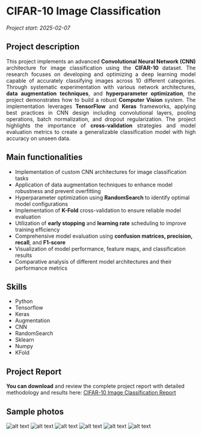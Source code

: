# CIFAR-10 Image Classification

*Project start: 2025-02-07*

## Project description
<div style="text-align: justify">
This project implements an advanced <strong>Convolutional Neural Network (CNN)</strong> architecture for image classification using the <strong>CIFAR-10</strong> dataset. The research focuses on developing and optimizing a deep learning model capable of accurately classifying images across 10 different categories. Through systematic experimentation with various network architectures, <strong>data augmentation techniques</strong>, and <strong>hyperparameter optimization</strong>, the project demonstrates how to build a robust <strong>Computer Vision</strong> system. The implementation leverages <strong>TensorFlow</strong> and <strong>Keras</strong> frameworks, applying best practices in CNN design including convolutional layers, pooling operations, batch normalization, and dropout regularization. The project highlights the importance of <strong>cross-validation</strong> strategies and model evaluation metrics to create a generalizable classification model with high accuracy on unseen data.
</div>

## Main functionalities
<ul>
  <li>Implementation of custom CNN architectures for image classification tasks</li>
  <li>Application of data augmentation techniques to enhance model robustness and prevent overfitting</li>
  <li>Hyperparameter optimization using <strong>RandomSearch</strong> to identify optimal model configurations</li>
  <li>Implementation of <strong>K-Fold</strong> cross-validation to ensure reliable model evaluation</li>
  <li>Utilization of <strong>early stopping</strong> and <strong>learning rate</strong> scheduling to improve training efficiency</li>
  <li>Comprehensive model evaluation using <strong>confusion matrices, precision, recall</strong>, and <strong>F1-score</strong></li>
  <li>Visualization of model performance, feature maps, and classification results</li>
  <li>Comparative analysis of different model architectures and their performance metrics</li>
</ul>

## Skills
<ul>
  <li>Python</li>
  <li>Tensorflow</li>
  <li>Keras</li>
  <li>Augmentation</li>
  <li>CNN</li>
  <li>RandomSearch</li>
  <li>Sklearn</li>
  <li>Numpy</li>
  <li>KFold</li> 
</ul>

## Project Report
<strong>You can download</strong> and review the complete project report with detailed methodology and results here: [CIFAR-10 Image Classification Report](CV_Project.pdf)

## Sample photos 
![alt text](data/augmentation.png)
![alt text](data/classes.png)
![alt text](data/pictures.png)
![alt text](data/st_dev.png)
![alt text](data/training.png)
![alt text](data/matrix.png)





